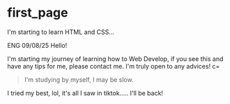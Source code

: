 # first_page
I'm starting to learn HTML and CSS...

ENG 
09/08/25
Hello! 

I'm starting my journey of learning how to Web Develop, if you see this and have any tips for me, please contact me. I'm truly open to any advices! c= 

> I'm studying by myself, I may be slow.

I tried my best, lol, it's all I saw in tiktok..... I'll be back!
